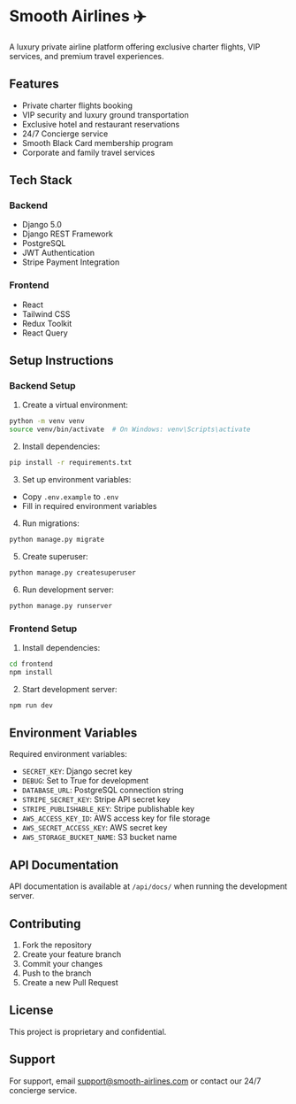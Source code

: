 # Smooth Airlines ✈️

A luxury private airline platform offering exclusive charter flights, VIP services, and premium travel experiences.

## Features

- Private charter flights booking
- VIP security and luxury ground transportation
- Exclusive hotel and restaurant reservations
- 24/7 Concierge service
- Smooth Black Card membership program
- Corporate and family travel services

## Tech Stack

### Backend
- Django 5.0
- Django REST Framework
- PostgreSQL
- JWT Authentication
- Stripe Payment Integration

### Frontend
- React
- Tailwind CSS
- Redux Toolkit
- React Query

## Setup Instructions

### Backend Setup

1. Create a virtual environment:
```bash
python -m venv venv
source venv/bin/activate  # On Windows: venv\Scripts\activate
```

2. Install dependencies:
```bash
pip install -r requirements.txt
```

3. Set up environment variables:
- Copy `.env.example` to `.env`
- Fill in required environment variables

4. Run migrations:
```bash
python manage.py migrate
```

5. Create superuser:
```bash
python manage.py createsuperuser
```

6. Run development server:
```bash
python manage.py runserver
```

### Frontend Setup

1. Install dependencies:
```bash
cd frontend
npm install
```

2. Start development server:
```bash
npm run dev
```

## Environment Variables

Required environment variables:
- `SECRET_KEY`: Django secret key
- `DEBUG`: Set to True for development
- `DATABASE_URL`: PostgreSQL connection string
- `STRIPE_SECRET_KEY`: Stripe API secret key
- `STRIPE_PUBLISHABLE_KEY`: Stripe publishable key
- `AWS_ACCESS_KEY_ID`: AWS access key for file storage
- `AWS_SECRET_ACCESS_KEY`: AWS secret key
- `AWS_STORAGE_BUCKET_NAME`: S3 bucket name

## API Documentation

API documentation is available at `/api/docs/` when running the development server.

## Contributing

1. Fork the repository
2. Create your feature branch
3. Commit your changes
4. Push to the branch
5. Create a new Pull Request

## License

This project is proprietary and confidential.

## Support

For support, email support@smooth-airlines.com or contact our 24/7 concierge service. 